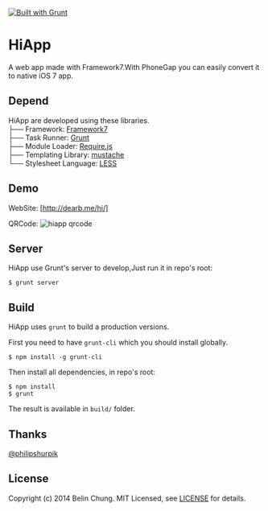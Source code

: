 [![Built with Grunt](https://cdn.gruntjs.com/builtwith.png)](http://gruntjs.com/)

HiApp
=====

A web app made with Framework7.With PhoneGap you can easily convert it to native iOS 7 app.

## Depend

HiApp are developed using these libraries.     
├── Framework: [Framework7]   
├── Task Runner: [Grunt]   
├── Module Loader: [Require.js]  
├── Templating Library: [mustache]  
└── Stylesheet Language: [LESS]  

## Demo

WebSite: [http://dearb.me/hi/]

QRCode: ![hiapp qrcode](http://dearb.u.qiniudn.com/hiapp_qrcode.png)

## Server

HiApp use Grunt's server to develop,Just run it in repo's root:

```
$ grunt server
```

## Build

HiApp uses `grunt` to build a production versions.

First you need to have `grunt-cli` which you should install globally.

```
$ npm install -g grunt-cli
```

Then install all dependencies, in repo's root:

```
$ npm install    
$ grunt
```

The result is available in `build/` folder.

## Thanks
[@philipshurpik]

## License

Copyright (c) 2014 Belin Chung. MIT Licensed, see [LICENSE] for details.


[Framework7]:http://www.idangero.us/framework7/  
[Grunt]:http://gruntjs.com/  
[Require.js]:http://requirejs.org/
[mustache]:https://github.com/janl/mustache.js  
[LESS]:http://lesscss.net/ 
[http://dearb.me/hi/]:http://dearb.me/hi/
[LICENSE]:https://github.com/BelinChung/HiApp/blob/master/LICENSE.md
[@philipshurpik]:https://github.com/philipshurpik/Framework7-Contacts7-MVC